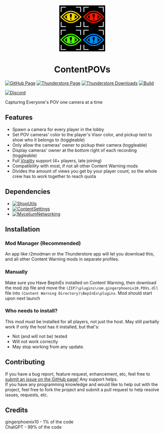 <p align="center"><img src="https://raw.githubusercontent.com/gingerphoenix10/ContentPOVs/main/logo.png" width="150"/></p><h1 align="center">ContentPOVs</h1>

[![GitHub Page](https://img.shields.io/badge/GitHub-ContentPOVs-blue?logo=github&style=for-the-badge)](https://github.com/gingerphoenix10/ContentPOVs/)
[![Thunderstore Page](https://img.shields.io/thunderstore/v/gingerphoenix10/ContentPOVs?style=for-the-badge&logo=thunderstore)](https://thunderstore.io/c/content-warning/p/gingerphoenix10/ContentPOVs/)
[![Thunderstore Downloads](https://img.shields.io/thunderstore/dt/gingerphoenix10/ContentPOVs?style=for-the-badge&logo=thunderstore&logoColor=white)](https://thunderstore.io/c/content-warning/p/gingerphoenix10/ContentPOVs)
[![Build](https://img.shields.io/github/actions/workflow/status/gingerphoenix10/ContentPOVs/build.yml?style=for-the-badge&logo=github&branch=main)](https://github.com/gingerphoenix10/ContentPOVs/actions/workflows/build.yml)

[![Discord](https://img.shields.io/discord/1166129414547980459?logo=discord&logoColor=white&label=discord&color=3b6cff&style=for-the-badge)](https://discord.gg/TZ8qW4HRsG)

Capturing Everyone's POV one camera at a time

## Features
- Spawn a camera for every player in the lobby
- Set POV cameras' color to the player's Visor color, and pickup text to show who it belongs to (toggleable)
- Only allow the cameras' owner to pickup their camera (toggleable)
- Display cameras' owner at the bottom right of each recording (toggleable)
- Full [Virality](https://thunderstore.io/c/content-warning/p/MaxWasUnavailable/Virality/) support (4+ players, late joining)
- Compatibility with most, if not all other Content Warning mods
- Divides the amount of views you get by your player count, so the whole crew has to work together to reach quota

## Dependencies
- [![ShopUtils](https://img.shields.io/badge/ShopUtils-v1.0.8-blue?logo=thunderstore&style=for-the-badge)](https://thunderstore.io/c/content-warning/p/hyydsz/ShopUtils/)
- [![ContentSettings](https://img.shields.io/badge/ContentSettings-v1.2.2-blue?logo=thunderstore&style=for-the-badge)](https://thunderstore.io/c/content-warning/p/CommanderCat101/ContentSettings)
- [![MyceliumNetworking](https://img.shields.io/badge/MyceliumNetworking-v1.0.14-blue?logo=thunderstore&style=for-the-badge)](https://thunderstore.io/c/content-warning/p/RugbugRedfern/MyceliumNetworking/)

## Installation

### Mod Manager (Recommended)
An app like r2modman or the Thunderstore app will let you download this, and all other Content Warning mods in separate profiles.

### Manually
Make sure you Have BepInEx installed on Content Warning, then download the mod zip file and move the `(ZIP)\plugins\com.gingerphoenix10.POVs.dll` file into `(Content Warning Directory)\BepInEx\plugins`. Mod should start upon next launch

### Who needs to install?
This mod must be installed for all players, not just the host. May still partially work if only the host has it installed, but that's:
- Not (and will not be) tested
- Will not work correctly
- May stop working from any update.

## Contributing
If you have a bug report, feature request, enhancement, etc, feel free to [submit an issue on the GitHub page!](https://github.com/gingerphoenix10/ContentPOVs/issues) Any support helps.<br>
If you have any programming knowledge and would like to help out with the project, feel free to fork the project and submit a pull request to help resolve issues, requests, etc.

## Credits
gingerphoenix10 - 1% of the code<br>
ChatGPT - 99% of the code
